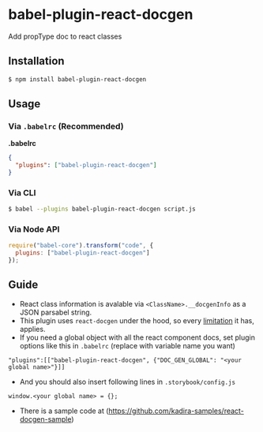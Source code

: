 # babel-plugin-react-docgen

Add propType doc to react classes

## Installation

```sh
$ npm install babel-plugin-react-docgen
```

## Usage

### Via `.babelrc` (Recommended)

**.babelrc**

```json
{
  "plugins": ["babel-plugin-react-docgen"]
}
```

### Via CLI

```sh
$ babel --plugins babel-plugin-react-docgen script.js
```

### Via Node API

```javascript
require("babel-core").transform("code", {
  plugins: ["babel-plugin-react-docgen"]
});
```

## Guide

* React class information is avalable via `<ClassName>.__docgenInfo` as a JSON parsabel string.
* This plugin uses `react-docgen` under the hood, so every [limitation](https://github.com/reactjs/react-docgen#guidelines-for-default-resolvers-and-handlers) it has, applies.
* If you need a global object with all the react component docs, set plugin options like this in `.babelrc` (replace <your global name> with variable name you want)
```
"plugins":[["babel-plugin-react-docgen", {"DOC_GEN_GLOBAL": "<your global name>"}]]
```
* And you should also insert following lines in `.storybook/config.js`
```
window.<your global name> = {};
```
* There is a sample code at (https://github.com/kadira-samples/react-docgen-sample)
